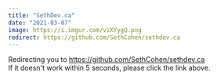 ```yaml
---
title: "SethDev.ca"
date: "2021-03-07"
image: https://i.imgur.com/viXYygQ.png
redirect: https://github.com/SethCohen/sethdev.ca
---
```


Redirecting you to https://github.com/SethCohen/sethdev.ca
<br/>
If it doesn't work within 5 seconds, please click the link above.